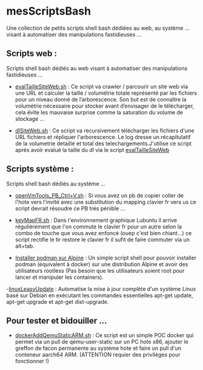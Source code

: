 # mesScriptsBash
Une collection de petits scripts shell bash dédiées au web, au système ... visant à automatiser des manipulations fastidieuses ...

## Scripts web :

Scripts shell bash dédiés au web visant à automatiser des manipulations fastidieuses ...

- [evalTailleSiteWeb.sh](https://github.com/sudtek/webScripts/tree/c8e24cbc7036be943caabc140dda1b5e99603dbc/evalTailleSiteWeb) : Ce script va crawler / parcourir un site web via une URL et calculer la taille / volumétrie totale représenté par les fichiers pour un niveau donné de l’arborescence. Son but est de connaître la volumétrie nécessaire pour stocker avant d’envisager de le télécharger, cela évite les mauvaise surprise comme la saturation du volume de stockage ...

- [dlSiteWeb.sh](https://github.com/sudtek/webScripts/tree/38ed7dd5ce47f94d9409afbd2d29e9722efbe702/dlSiteWeb) : Ce script va recursivement télécharger les fichiers d'une URL fichiers et répliquer l'arborescence. Le log dresse un récapitulatif de la volumetrie detaillé et total des telechargements.J'utilise ce script aprés avoir evalué la taille du dl via le script [evalTailleSiteWeb](https://github.com/sudtek/webScripts/tree/c8e24cbc7036be943caabc140dda1b5e99603dbc/evalTailleSiteWeb)

## Scripts système :

Scripts shell bash dédiés au système ...

- [openVmTools_PB_Ctrl+V.sh](https://github.com/sudtek/mesScriptsBash/tree/76be8210a8da6c4ca5602ba6a69fca07ce888461/openVmTools_PB_Ctrl%2BV) : Si vous avez un pb de copier coller de l'hote vers l'invité avec une substitution du mapping clavier fr vers us ce script devrait résoudre ce PB trés pénible ...

- [keyMapFR.sh](https://github.com/sudtek/mesScriptsBash/tree/e4f355fcc90317bad9f7c9d4582a6ddb96ed773e/restoreKeyMapFR) : Dans l'environnement graphique Lubuntu il arrive régulièrement que l'on commute le clavier fr pour un autre selon la combo de touche que vous avez enfoncé (ouep c'est bien chiant...) ce script rectifie le tir restore le clavier fr il sufit de faire commuter via un alt+tab.

- [Installer podman sur Alpine](https://github.com/sudtek/mesScriptsBash/tree/7c466c87ee449c1144d6bf6e2577ba79cd0e2ccc/podmanInstallPourAlpine) : Un simple script shell pour pouvoir installer podman (équivalent à docker) sur une distribution Alpine et avoir des utilisateurs rootless (Pas besoin que les utilisateurs soient root pour lancer et manipuler les containers).

-[linuxLeasyUpdate](https://github.com/sudtek/mesScriptsBash/blob/2088d88074796cb7f85d82e83a5246f9a467beb7/linuxLeasyUpdate/MAJ.sh) : Automatise la mise à jour complète d'un système Linux basé sur Debian en exécutant les commandes essentielles apt-get update, apt-get upgrade et apt-get dist-upgrade.


## Pour tester et bidouiller ...
- [dockerAddQemuStaticARM.sh](https://github.com/sudtek/mesScriptsBash/tree/1ddd5ae851528df75a683ad730a7e292488d93d7/dockerAddQemuStaticARM) : Ce script est un simple POC docker qui permet via un pull de qemu-user-static sur un PC hote x86, ajouter le greffon de facon permanente au systéme hote et faire un pull d'un conteneur aarch64 ARM. (ATTENTION requier des priviléges pour fonctionner !)

